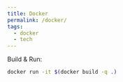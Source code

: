 ```yaml
---
title: Docker
permalink: /docker/
tags: 
  - docker
  - tech
---
```

Build & Run:
```bash
docker run -it $(docker build -q .)
```
